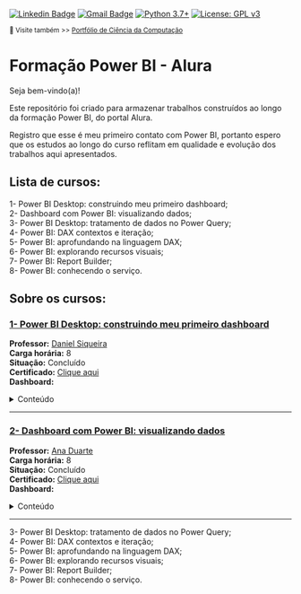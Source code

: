 [![Linkedin Badge](https://img.shields.io/badge/-JoaoLuizBR-blue?style=flat-square&logo=Linkedin&logoColor=white&link=https://www.linkedin.com/in/joaoluizbr/)](https://www.linkedin.com/in/joaoluizbr/) 
[![Gmail Badge](https://img.shields.io/badge/-Gmail-c14438?style=flat-square&logo=Gmail&logoColor=white&link=mailto:tgmarinho@gmail.com)](mailto:joaoluizcienciadedados@gmail.com) 
[![Python 3.7+](https://img.shields.io/badge/python-3.7+-blue.svg)](https://www.python.org/downloads/release/python-360/) [![License: GPL v3](https://img.shields.io/badge/License-GPLv3-blue.svg)](https://www.gnu.org/licenses/gpl-3.0) 

<sup> 🔗 Visite também >> [Portfólio de Ciência da Computação](https://github.com/joaoluizdev/) </sup>


# Formação Power BI - Alura 

Seja bem-vindo(a)!

Este repositório foi criado para armazenar trabalhos construídos ao longo da formação Power BI, do portal Alura. 

Registro que esse é meu primeiro contato com Power BI, portanto espero que os estudos ao longo do curso reflitam em qualidade e evolução dos trabalhos aqui apresentados.

## Lista de cursos:
1- Power BI Desktop: construindo meu primeiro dashboard;  
2- Dashboard com Power BI: visualizando dados;  
3- Power BI Desktop: tratamento de dados no Power Query;  
4- Power BI: DAX contextos e iteração;  
5- Power BI: aprofundando na linguagem DAX;  
6- Power BI: explorando recursos visuais;  
7- Power BI: Report Builder;  
8- Power BI: conhecendo o serviço.  


## Sobre os cursos:
### [1- Power BI Desktop: construindo meu primeiro dashboard](https://github.com/joaoluizcienciadados/Formacao_Alura-Power_BI/tree/main/1-%20Power%20BI%20Desktop%20-%20construindo%20meu%20primeiro%20dashboard)   
**Professor:**  [Daniel Siqueira](https://www.linkedin.com/in/daniel-p-siqueira-79b2001ba/)  
**Carga horária:** 8   
**Situação:** Concluído  
**Certificado:** [Clique aqui](https://cursos.alura.com.br/certificate/joaoluizcienciacomp/power-bi-desktop-construindo-primeiro-dashboard)  
**Dashboard:**  

<details>
<summary>Conteúdo</summary></summary>

- Entenda o conceito de Business Intelligence;
- Instale a ferramenta Power BI desktop;
- Importe dados de diferentes formatos e realize o tratamento deles no Power Query;
- Crie colunas, cálculos e medidas;
- Crie e utilize gráficos e visuais;
- Monte e estruture um Dashboard;
- Publique o seu Dashboard na web.  
</details>

---
### [2- Dashboard com Power BI: visualizando dados](https://github.com/joaoluizcienciadados/Formacao_Alura-Power_BI/tree/main/2-%20Dashboard_com_Power_BI-visualizando_dados)  
**Professor:**  [Ana Duarte](https://www.linkedin.com/in/anaduart/)  
**Carga horária:** 8   
**Situação:** Concluído  
**Certificado:** [Clique aqui](https://cursos.alura.com.br/certificate/joaoluizcienciacomp/dashboard-power-bi-visualizando-dados)  
**Dashboard:**  

<details>
<summary>Conteúdo</summary></summary>

- Identifique gráficos apropriados para as necessidades específicas;  
- Construa gráficos dentro do Power BI;  
- Compreenda as possibilidades de como importar visuais externos;  
- Aplique conceitos de data visualization para comunicar informações de forma eficaz;  
- Compreenda como trabalhar com séries temporais;  
- Elabore mapas com os conceitos de latitude e longitude;  
- Sintetize todos os visuais em um relatório no Power Bi com navegação entre páginas.  
</details>

---
3- Power BI Desktop: tratamento de dados no Power Query;  
4- Power BI: DAX contextos e iteração;  
5- Power BI: aprofundando na linguagem DAX;  
6- Power BI: explorando recursos visuais;  
7- Power BI: Report Builder;  
8- Power BI: conhecendo o serviço.  


